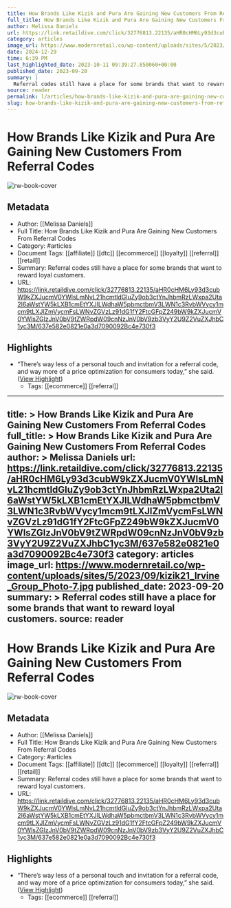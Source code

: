 ```yaml
---
title: How Brands Like Kizik and Pura Are Gaining New Customers From Referral Codes
full_title: How Brands Like Kizik and Pura Are Gaining New Customers From Referral Codes
author: Melissa Daniels
url: https://link.retaildive.com/click/32776813.22135/aHR0cHM6Ly93d3cubW9kZXJucmV0YWlsLmNvL21hcmtldGluZy9ob3ctYnJhbmRzLWxpa2Uta2l6aWstYW5kLXB1cmEtYXJlLWdhaW5pbmctbmV3LWN1c3RvbWVycy1mcm9tLXJlZmVycmFsLWNvZGVzLz91dG1fY2FtcGFpZ249bW9kZXJucmV0YWlsZGlzJnV0bV9tZWRpdW09cnNzJnV0bV9zb3VyY2U9Z2VuZXJhbC1yc3M/637e582e0821e0a3d7090092Bc4e730f3
category: articles
image_url: https://www.modernretail.co/wp-content/uploads/sites/5/2023/09/kizik21_Irvine_Group_Photo-7.jpg
date: 2024-12-29
time: 6:39 PM
last_highlighted_date: 2023-10-11 09:39:27.850060+00:00
published_date: 2023-09-20
summary: |
  Referral codes still have a place for some brands that want to reward loyal customers.
source: reader
permalink: l/articles/how-brands-like-kizik-and-pura-are-gaining-new-customers-from-referral-codes
slug: how-brands-like-kizik-and-pura-are-gaining-new-customers-from-referral-codes
---
```

# How Brands Like Kizik and Pura Are Gaining New Customers From Referral Codes

![rw-book-cover](https://www.modernretail.co/wp-content/uploads/sites/5/2023/09/kizik21_Irvine_Group_Photo-7.jpg)

## Metadata
- Author: [[Melissa Daniels]]
- Full Title: How Brands Like Kizik and Pura Are Gaining New Customers From Referral Codes
- Category: #articles
- Document Tags: [[affiliate]] [[dtc]] [[ecommerce]] [[loyalty]] [[referral]] [[retail]] 
- Summary: Referral codes still have a place for some brands that want to reward loyal customers.
- URL: https://link.retaildive.com/click/32776813.22135/aHR0cHM6Ly93d3cubW9kZXJucmV0YWlsLmNvL21hcmtldGluZy9ob3ctYnJhbmRzLWxpa2Uta2l6aWstYW5kLXB1cmEtYXJlLWdhaW5pbmctbmV3LWN1c3RvbWVycy1mcm9tLXJlZmVycmFsLWNvZGVzLz91dG1fY2FtcGFpZ249bW9kZXJucmV0YWlsZGlzJnV0bV9tZWRpdW09cnNzJnV0bV9zb3VyY2U9Z2VuZXJhbC1yc3M/637e582e0821e0a3d7090092Bc4e730f3

## Highlights
- “There’s way less of a personal touch and invitation for a referral code, and way more of a price optimization for consumers today,” she said. ([View Highlight](https://read.readwise.io/read/01hcf1n1nms0sznegt4f644j5g))
    - Tags: [[ecommerce]] [[referral]] 


---
title: >
  How Brands Like Kizik and Pura Are Gaining New Customers From Referral Codes
full_title: >
  How Brands Like Kizik and Pura Are Gaining New Customers From Referral Codes
author: >
  Melissa Daniels
url: https://link.retaildive.com/click/32776813.22135/aHR0cHM6Ly93d3cubW9kZXJucmV0YWlsLmNvL21hcmtldGluZy9ob3ctYnJhbmRzLWxpa2Uta2l6aWstYW5kLXB1cmEtYXJlLWdhaW5pbmctbmV3LWN1c3RvbWVycy1mcm9tLXJlZmVycmFsLWNvZGVzLz91dG1fY2FtcGFpZ249bW9kZXJucmV0YWlsZGlzJnV0bV9tZWRpdW09cnNzJnV0bV9zb3VyY2U9Z2VuZXJhbC1yc3M/637e582e0821e0a3d7090092Bc4e730f3
category: articles
image_url: https://www.modernretail.co/wp-content/uploads/sites/5/2023/09/kizik21_Irvine_Group_Photo-7.jpg
published_date: 2023-09-20
summary: >
  Referral codes still have a place for some brands that want to reward loyal customers.
source: reader
---
# How Brands Like Kizik and Pura Are Gaining New Customers From Referral Codes

![rw-book-cover](https://www.modernretail.co/wp-content/uploads/sites/5/2023/09/kizik21_Irvine_Group_Photo-7.jpg)

## Metadata
- Author: [[Melissa Daniels]]
- Full Title: How Brands Like Kizik and Pura Are Gaining New Customers From Referral Codes
- Category: #articles
- Document Tags: [[affiliate]] [[dtc]] [[ecommerce]] [[loyalty]] [[referral]] [[retail]] 
- Summary: Referral codes still have a place for some brands that want to reward loyal customers.
- URL: https://link.retaildive.com/click/32776813.22135/aHR0cHM6Ly93d3cubW9kZXJucmV0YWlsLmNvL21hcmtldGluZy9ob3ctYnJhbmRzLWxpa2Uta2l6aWstYW5kLXB1cmEtYXJlLWdhaW5pbmctbmV3LWN1c3RvbWVycy1mcm9tLXJlZmVycmFsLWNvZGVzLz91dG1fY2FtcGFpZ249bW9kZXJucmV0YWlsZGlzJnV0bV9tZWRpdW09cnNzJnV0bV9zb3VyY2U9Z2VuZXJhbC1yc3M/637e582e0821e0a3d7090092Bc4e730f3

## Highlights
- “There’s way less of a personal touch and invitation for a referral code, and way more of a price optimization for consumers today,” she said. ([View Highlight](https://read.readwise.io/read/01hcf1n1nms0sznegt4f644j5g))
    - Tags: [[ecommerce]] [[referral]] 


